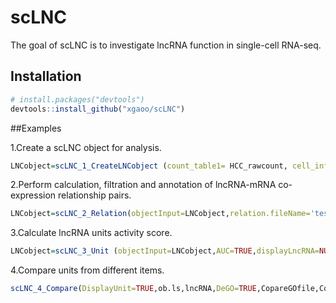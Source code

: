 
<!-- README.md is generated from README.Rmd. Please edit that file -->

# scLNC

<!-- badges: start -->
<!-- badges: end -->

The goal of scLNC is to investigate lncRNA function in single-cell
RNA-seq.

## Installation

``` r
# install.packages("devtools")
devtools::install_github("xgaoo/scLNC")
```

\##Examples

1.Create a scLNC object for analysis.

``` r
LNCobject=scLNC_1_CreateLNCobject (count_table1= HCC_rawcount, cell_info1= HCC_cellinfo)
```

2.Perform calculation, filtration and annotation of lncRNA-mRNA
co-expression relationship pairs.

``` r
LNCobject=scLNC_2_Relation(objectInput=LNCobject,relation.fileName='test',pairs.filter=TRUE,corcut=0.6,anno.pairs=TRUE)
```

3.Calculate lncRNA units activity score.

``` r
LNCobject=scLNC_3_Unit (objectInput=LNCobject,AUC=TRUE,displayLncRNA=NULL,DEAUC=TRUE,item.add=NULL,DEitem='majorCluster')
```

4.Compare units from different items.

``` r
scLNC_4_Compare(DisplayUnit=TRUE,ob.ls,lncRNA,DeGO=TRUE,CopareGOfile,CopareGeneList)
```
